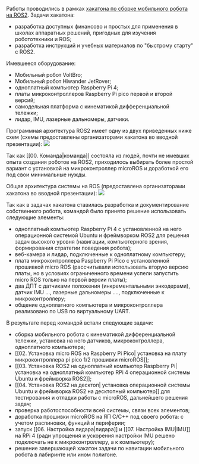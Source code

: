 Работы проводились в рамках [хакатона по сборке мобильного робота на ROS2](https://ros-event.timepad.ru/event/3197948/).
Задачи хакатона:
- разработка доступных финансово и простых для применения в школах аппаратных решений, пригодных для изучения робототехники и ROS;
- разработка инструкций и учебных материалов по "быстрому старту" с ROS2.

Имевшееся оборудование:
- Мобильный робот VoltBro;
- Мобильный робот Hiwander JetRover;
- одноплатный компьютер Raspberry Pi 4;
- платы микроконтроллеров Raspberry Pi pico первой и второй версий;
- самодельная платформа с кинематикой дифференциальной тележки;
- лидар, IMU, лазерные дальномеры, датчики.

Программная архитектура ROS2 имеет одну из двух приведенных ниже схем (схемы предоставлены организаторами хакатона во вводной презентации):
**![](https://lh7-rt.googleusercontent.com/slidesz/AGV_vUcoAVIytLPKofpeCpeX7P9V5nr0kjEgQdoTS5FuN-Ttq_UVG9zZ7XiT1wB4zwiyyuAcBXs_yg2pZGM191b5jWZVxCv3sZ5SyDahIxtGod9YkHDKnqesHaYtCqSNedd9boKrEK3n9YtJjA8hSVo9p18=s2048?key=7Cdodk3cBc0eZoZerTzxRc-c)**

Так как [[00. Команда|команда]] состояла из людей, почти не имевших опыта создания роботов на ROS2, приходилось выбирать более простой вариант с установкой на микроконтроллер microROS и доработкой его под свои минимальные нужды.

Общая архитектура системы на ROS (предоставлена организаторами хакатона во вводной презентации):
**![](https://lh7-rt.googleusercontent.com/slidesz/AGV_vUfzMOXJocBRFh6abWve8BBO9RNzJggp2zjzYs93ptuVOqE4Qt2GJmMTU7CnMgxPE7FqLA7VxNb2yyNAgduL9qITcZNNT7y_OgA6ERwpd4Sob7Ax68SETI5Hh2pS4pINk7p_Prhtt7EmSAweho9n2g=s2048?key=7Cdodk3cBc0eZoZerTzxRc-c)**

Так как в задачах хакатона ставилась разработка и документирование собственного робота, командой было принято решение использовать следующие элементы:
- одноплатный компьютер Raspberry Pi 4 с установленной на него операционной системой Ubuntu и фреймворком ROS2 для решения задач высокого уровня (навигации, компьютерного зрения, формирования стратегии поведения робота);
- веб-камера и лидар, подключенные к одноплатному компьютеру;
- плата микроконтроллера Paspberry Pi Pico с установленной прошивкой micro ROS (рассчитывали использовать вторую версию платы, но в условиях ограниченного времени успели запустить micro ROS только на первой версии платы);
- два ДПТ с датчиками положения (инкрементальными энкодерами), датчик IMU ..., лазерные дальномеры ...., подключенные к микроконтроллеру;
- общение одноплатного компьютера и микроконтроллера реализовано по USB по виртуальному UART.

В результате перед командой встали следующие задачи:
- сборка мобильного робота с кинематикой дифференциальной тележки, установка на него датчиков, микроконтроллера, одноплатного компьютера;
- [[02. Установка micro ROS на Raspberry Pi Pico| установка на плату микроконтроллера pi pico 1/2 прошивки microROS]];
- [[03. Установка ROS2 на одноплатный компьютер Raspberry Pi| установка на одноплатный компьютер RPi 4 операционной системы Ubuntu и фреймворка ROS2]];
- [[04. Установка ROS2 на десктоп| установка операционной системы Ubuntu и фреймворка ROS2 на десктопный компьютер]] для тестирования и отладки работы с microROS, дальнейшего решения задач;
- проверка работоспособности всей системы, связи всех элементов;
- доработка прошивки microROS на ЯП C/C++ под своего робота: с учетом распиновки, функций и периферии;
- запуск [[06. Настройка лидара|лидара]] и [[07. Настройка IMU|IMU]] на RPi 4 (ради упрощения и ускорения настройки IMU решено подключать не к микроконтроллеру, а к компьютеру);
- решение завершающей хакатон задачи по навигации мобильного робота в лабиринте или ином полигоне.